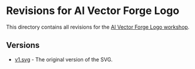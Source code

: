 # Revisions for AI Vector Forge Logo

This directory contains all revisions for the [AI Vector Forge Logo workshop](../README.md).

## Versions

- [v1.svg](./v1.svg) - The original version of the SVG.
